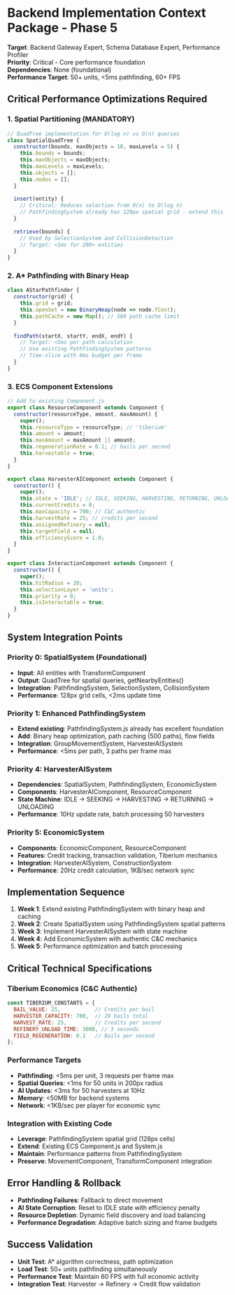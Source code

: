 # Backend Implementation Context Package - Phase 5

**Target**: Backend Gateway Expert, Schema Database Expert, Performance Profiler  
**Priority**: Critical - Core performance foundation  
**Dependencies**: None (foundational)  
**Performance Target**: 50+ units, <5ms pathfinding, 60+ FPS

## Critical Performance Optimizations Required

### 1. Spatial Partitioning (MANDATORY)
```javascript
// QuadTree implementation for O(log n) vs O(n) queries
class SpatialQuadTree {
  constructor(bounds, maxObjects = 10, maxLevels = 5) {
    this.bounds = bounds;
    this.maxObjects = maxObjects;
    this.maxLevels = maxLevels;
    this.objects = [];
    this.nodes = [];
  }
  
  insert(entity) {
    // Critical: Reduces selection from O(n) to O(log n)
    // PathfindingSystem already has 128px spatial grid - extend this
  }
  
  retrieve(bounds) {
    // Used by SelectionSystem and CollisionDetection
    // Target: <1ms for 200+ entities
  }
}
```

### 2. A* Pathfinding with Binary Heap
```javascript
class AStarPathfinder {
  constructor(grid) {
    this.grid = grid;
    this.openSet = new BinaryHeap(node => node.fCost);
    this.pathCache = new Map(); // 500 path cache limit
  }
  
  findPath(startX, startY, endX, endY) {
    // Target: <5ms per path calculation
    // Use existing PathfindingSystem patterns
    // Time-slice with 8ms budget per frame
  }
}
```

### 3. ECS Component Extensions
```javascript
// Add to existing Component.js
export class ResourceComponent extends Component {
  constructor(resourceType, amount, maxAmount) {
    super();
    this.resourceType = resourceType; // 'tiberium'
    this.amount = amount;
    this.maxAmount = maxAmount || amount;
    this.regenerationRate = 0.1; // bails per second
    this.harvestable = true;
  }
}

export class HarvesterAIComponent extends Component {
  constructor() {
    super();
    this.state = 'IDLE'; // IDLE, SEEKING, HARVESTING, RETURNING, UNLOADING
    this.currentCredits = 0;
    this.maxCapacity = 700; // C&C authentic
    this.harvestRate = 25; // credits per second
    this.assignedRefinery = null;
    this.targetField = null;
    this.efficiencyScore = 1.0;
  }
}

export class InteractionComponent extends Component {
  constructor() {
    super();
    this.hitRadius = 20;
    this.selectionLayer = 'units';
    this.priority = 0;
    this.isInteractable = true;
  }
}
```

## System Integration Points

### Priority 0: SpatialSystem (Foundational)
- **Input**: All entities with TransformComponent
- **Output**: QuadTree for spatial queries, getNearbyEntities()
- **Integration**: PathfindingSystem, SelectionSystem, CollisionSystem
- **Performance**: 128px grid cells, <2ms update time

### Priority 1: Enhanced PathfindingSystem 
- **Extend existing**: PathfindingSystem.js already has excellent foundation
- **Add**: Binary heap optimization, path caching (500 paths), flow fields
- **Integration**: GroupMovementSystem, HarvesterAISystem
- **Performance**: <5ms per path, 3 paths per frame max

### Priority 4: HarvesterAISystem
- **Dependencies**: SpatialSystem, PathfindingSystem, EconomicSystem
- **Components**: HarvesterAIComponent, ResourceComponent
- **State Machine**: IDLE → SEEKING → HARVESTING → RETURNING → UNLOADING
- **Performance**: 10Hz update rate, batch processing 50 harvesters

### Priority 5: EconomicSystem
- **Components**: EconomicComponent, ResourceComponent
- **Features**: Credit tracking, transaction validation, Tiberium mechanics
- **Integration**: HarvesterAISystem, ConstructionSystem
- **Performance**: 20Hz credit calculation, 1KB/sec network sync

## Implementation Sequence

1. **Week 1**: Extend existing PathfindingSystem with binary heap and caching
2. **Week 2**: Create SpatialSystem using PathfindingSystem spatial patterns  
3. **Week 3**: Implement HarvesterAISystem with state machine
4. **Week 4**: Add EconomicSystem with authentic C&C mechanics
5. **Week 5**: Performance optimization and batch processing

## Critical Technical Specifications

### Tiberium Economics (C&C Authentic)
```javascript
const TIBERIUM_CONSTANTS = {
  BAIL_VALUE: 25,           // Credits per bail
  HARVESTER_CAPACITY: 700,  // 28 bails total
  HARVEST_RATE: 25,         // Credits per second
  REFINERY_UNLOAD_TIME: 3000, // 3 seconds
  FIELD_REGENERATION: 0.1   // Bails per second
};
```

### Performance Targets
- **Pathfinding**: <5ms per unit, 3 requests per frame max
- **Spatial Queries**: <1ms for 50 units in 200px radius
- **AI Updates**: <3ms for 50 harvesters at 10Hz
- **Memory**: <50MB for backend systems
- **Network**: <1KB/sec per player for economic sync

### Integration with Existing Code
- **Leverage**: PathfindingSystem spatial grid (128px cells)
- **Extend**: Existing ECS Component.js and System.js
- **Maintain**: Performance patterns from PathfindingSystem
- **Preserve**: MovementComponent, TransformComponent integration

## Error Handling & Rollback
- **Pathfinding Failures**: Fallback to direct movement
- **AI State Corruption**: Reset to IDLE state with efficiency penalty
- **Resource Depletion**: Dynamic field discovery and load balancing
- **Performance Degradation**: Adaptive batch sizing and frame budgets

## Success Validation
- **Unit Test**: A* algorithm correctness, path optimization
- **Load Test**: 50+ units pathfinding simultaneously 
- **Performance Test**: Maintain 60 FPS with full economic activity
- **Integration Test**: Harvester → Refinery → Credit flow validation